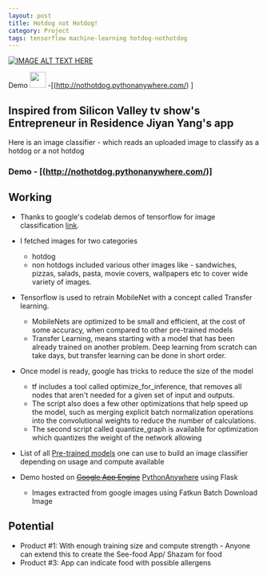 ```yaml
---
layout: post
title: Hotdog not Hotdog! 
category: Project
tags: tensorflow machine-learning hotdog-nothotdog
---
```




[![IMAGE ALT TEXT HERE](https://img.youtube.com/vi/ACmydtFDTGs/0.jpg)](https://www.youtube.com/watch?v=ACmydtFDTGs)


Demo  <a href="url"><img src="http://www.emoji.co.uk/files/apple-emojis/food-drink-ios/381-hot-dog.png"  height="32" width="32" ></a>  -[(http://nothotdog.pythonanywhere.com/) ]

## Inspired from Silicon Valley tv show's Entrepreneur in Residence Jiyan Yang's app 

Here is an image classifier - which reads an uploaded image to classify as a hotdog or a not hotdog 


### Demo - [(http://nothotdog.pythonanywhere.com/)]

 

## Working


* Thanks to google's codelab demos of tensorflow for image classification [link](https://codelabs.developers.google.com/). 


* I fetched images for two categories
  -  hotdog
  -  non hotdogs included various other images like - sandwiches, pizzas, salads, pasta, movie covers, wallpapers etc to cover wide variety of images.


* Tensorflow is used to retrain MobileNet with a concept called Transfer learning. 
  * MobileNets are optimized to be small and efficient, at the cost of some accuracy, when compared to other pre-trained models
  * Transfer Learning, means starting with a model that has been already trained on another problem. Deep learning from scratch can take days, but transfer learning can be done in short order.

* Once model is ready, google has tricks to reduce the size of the model
  * tf includes a tool called optimize_for_inference, that removes all nodes that aren't needed for a given set of input and outputs.
  * The script also does a few other optimizations that help speed up the model, such as merging explicit batch normalization operations into the convolutional weights to reduce the number of calculations.
  * The second script called quantize_graph is available for optimization which quantizes the weight of the network allowing 


* List of all [Pre-trained models](https://github.com/tensorflow/models/tree/998104bfdf14f74a2398e951325e4660862c5f20/slim#pre-trained-models) one can use to build an image classifier depending on usage and compute available


*  Demo hosted on ~~[Google App Engine](https://cloud.google.com)~~  [PythonAnywhere](https://www.pythonanywhere.com) using Flask
   * Images extracted from google images using Fatkun Batch Download Image


## Potential
* Product #1: With enough training size and compute strength - Anyone can extend this to create the See-food App/ Shazam for food
* Product #3: App can indicate food with possible allergens
